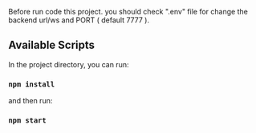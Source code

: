 Before run code this project. you should check ".env" file for change the backend url/ws and PORT ( default 7777 ). 

## Available Scripts

In the project directory, you can run:

### `npm install`

and then run:
### `npm start`

